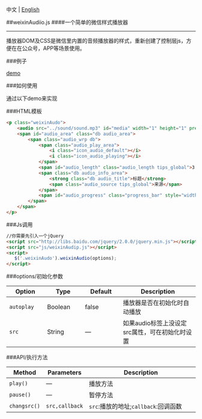 中文 | [English](README_EN.md)

##weixinAudiio.js
####一个简单的微信样式播放器
* * *

播放器DOM及CSS是微信里内置的音频播放器的样式，重新创建了控制层js，方便在在公众号，APP等场景使用。

###例子

[demo](http://warpcgd.github.io/webchataudio/src/demo.html)

###如何使用

通过以下demo来实现

###HTML模板

```html
<p class="weixinAudo">
	<audio src="../sound/sound.mp3" id="media" width="1" height="1" preload></audio>
	<span id="audio_area" class="db audio_area">
		<span class="audio_wrp db">
			<span class="audio_play_area">
				<i class="icon_audio_default"></i>
				<i class="icon_audio_playing"></i>
            </span>
			<span id="audio_length" class="audio_length tips_global">3:07</span>
			<span class="db audio_info_area">
                <strong class="db audio_title">标题</strong>
                <span class="audio_source tips_global">来源</span>
			</span>
			<span id="audio_progress" class="progress_bar" style="width: 0%;"></span>
	 	</span>
	</span>
</p>
```

###Js调用

```html
//你需要先引入一个jQuery
<script src="http://libs.baidu.com/jquery/2.0.0/jquery.min.js"></script>
<script src="js/weixinAudip.js"></script>
<script>
   $('.weixinAudo').weixinAudio(options);
</script>
```

###options/初始化参数

<table width="100%">
<thead>
  <tr>
    <th width="20%">Option</th>
    <th width="20%">Type</th>
    <th width="20%">Default</th>
    <th width="40%">Description</th>
  </tr>
</thead>
<tbody>
  <tr>
    <td><code>autoplay</code></td>
    <td>Boolean</td>
    <td>false</td>
    <td>播放器是否在初始化时自动播放</td>
  </tr>
  <tr>
    <td><code>src</code></td>
    <td>String</td>
    <td>&mdash;</td>
    <td>如果audio标签上没设定src属性，可在初始化时设置</td>
  </tr>
 </tbody>
</table>

###API/执行方法

<table width="100%" align="center">
<thead>
  <tr>
    <th width="12.5%">Method</th>
    <th width="12.5%">Parameters</th>
    <th width="75%">Description</th>
  </tr>
</thead>
<tbody>
  <tr>
    <td><code>play()</code></td>
    <td>&mdash;</td>
    <td>播放方法</td>
  </tr>
  <tr>
    <td><code>pause()</code></td>
    <td>&mdash;</td>
    <td>暂停方法</td>
  </tr>
  <tr>
    <td><code>changsrc()</code></td>
    <td><code>src,callback</code></td>
    <td><code>src</code>:播放的地址;<code>callback</code>:回调函数</td>
  </tr>
 </tbody>
</table>